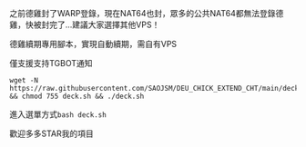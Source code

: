之前德雞封了WARP登錄，現在NAT64也封，眾多的公共NAT64都無法登錄德雞，快被封完了...建議大家選擇其他VPS！

德雞續期專用腳本，實現自動續期，需自有VPS

僅支援支持TGBOT通知

```
wget -N https://raw.githubusercontent.com/SAOJSM/DEU_CHICK_EXTEND_CHT/main/deck.sh && chmod 755 deck.sh && ./deck.sh
```

進入選單方式```bash deck.sh```

歡迎多多STAR我的項目
